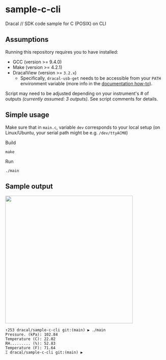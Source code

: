 # sample-c-cli
Dracal // SDK code sample for C (POSIX) on CLI

## Assumptions

Running this repository requires you to have installed:
- GCC (version >= 9.4.0)
- Make (version >= 4.2.1)
- DracalView (version >= `3.2.x`)
  - Specifically, `dracal-usb-get` needs to be accessible from your `PATH` environment variable (more info in the [documentation how-to](https://www.dracal.com/en/programmers_howto/#dracal-usb-get)).

Script may need to be adjusted depending on your instrument's # of outputs _(currently assumed: 3 outputs)_. See script comments for details.

## Simple usage

Make sure that in `main.c`, variable `dev` corresponds to your local setup (on Linux/Ubuntu, your serial path might be e.g. `/dev/ttyACM0`)

Build
```
make
```

Run
```
./main
```

## Sample output
<img src="https://github.com/Dracaltech/sample-c-vcp/assets/1357711/f97ecc9a-5e57-4e7e-9756-88717bce3e84" width=400 />

```
↑253 dracal/sample-c-cli git:(main) ▶ ./main
Pressure. (kPa): 102.84
Temperature (C): 22.02
RH......... (%): 52.83
Temperature (F): 71.64
Ξ dracal/sample-c-cli git:(main) ▶
```
